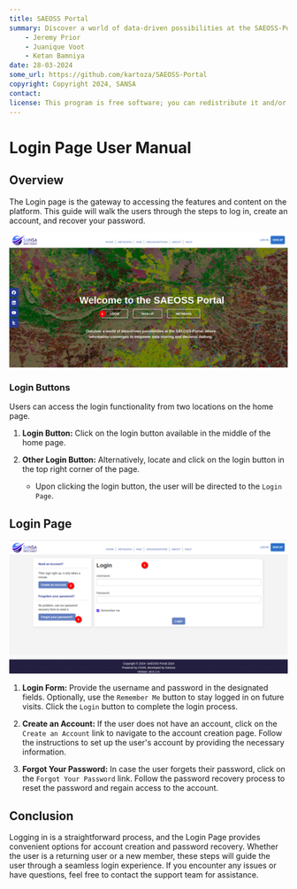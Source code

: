 ```yaml
---
title: SAEOSS Portal
summary: Discover a world of data-driven possibilities at the SAEOSS-Portal, where information converges to empower data sharing and decision-making.
    - Jeremy Prior
    - Juanique Voot
    - Ketan Bamniya
date: 28-03-2024
some_url: https://github.com/kartoza/SAEOSS-Portal
copyright: Copyright 2024, SANSA
contact:
license: This program is free software; you can redistribute it and/or modify it under the terms of the GNU Affero General Public License as published by the Free Software Foundation; either version 3 of the License, or (at your option) any later version.
---
```


# Login Page User Manual

## Overview

The Login page is the gateway to accessing the features and content on the platform. This guide will walk the users through the steps to log in, create an account, and recover your password.

![login options](./img/login-1.png)

### Login Buttons

Users can access the login functionality from two locations on the home page.


1. **Login Button:** Click on the login button available in the middle of the home page.
2. **Other Login Button:** Alternatively, locate and click on the login button in the top right corner of the page.

    - Upon clicking the login button, the user will be directed to the `Login Page`.

## Login Page

![login page](./img/login-2.png)

1. **Login Form:** Provide the username and password in the designated fields. Optionally, use the `Remember Me` button to stay logged in on future visits. Click the `Login` button to complete the login process.

2. **Create an Account:** If the user does not have an account, click on the `Create an Account` link to navigate to the account creation page. Follow the instructions to set up the user's account by providing the necessary information.

3. **Forgot Your Password:** In case the user forgets their password, click on the `Forgot Your Password` link.
Follow the password recovery process to reset the password and regain access to the account.

## Conclusion

Logging in is a straightforward process, and the Login Page provides convenient options for account creation and password recovery. Whether the user is a returning user or a new member, these steps will guide the user through a seamless login experience. If you encounter any issues or have questions, feel free to contact the support team for assistance.
